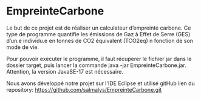 # EmpreinteCarbone
Le but de ce projet est de réaliser un calculateur d’empreinte carbone. Ce type de programme quantifie les émissions de Gaz à Effet de Serre (GES) d’un.e individu.e en tonnes de CO2 équivalent (TCO2eq) n fonction de son mode de vie.

Pour pouvoir executer le programme, il faut récuperer le fichier jar dans le dossier target, puis lancer la commande java -jar EmpreinteCarbone.jar.
Attention, la version JavaSE-17 est nécessaire. 
 
Nous avons développé notre projet sur l'IDE Eclipse et utilisé gitHub
lien du repository: https://github.com/salmalys/EmpreinteCarbone.git


